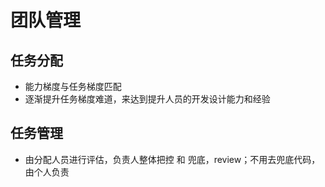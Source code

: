 # 团队管理

## 任务分配

- 能力梯度与任务梯度匹配
- 逐渐提升任务梯度难道，来达到提升人员的开发设计能力和经验

## 任务管理

- 由分配人员进行评估，负责人整体把控 和 兜底，review；不用去兜底代码，由个人负责